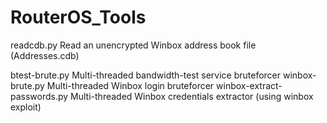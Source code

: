 # RouterOS_Tools

readcdb.py			Read an unencrypted Winbox address book file (Addresses.cdb)

btest-brute.py			Multi-threaded bandwidth-test service bruteforcer
winbox-brute.py			Multi-threaded Winbox login bruteforcer
winbox-extract-passwords.py	Multi-threaded Winbox credentials extractor (using winbox exploit)

